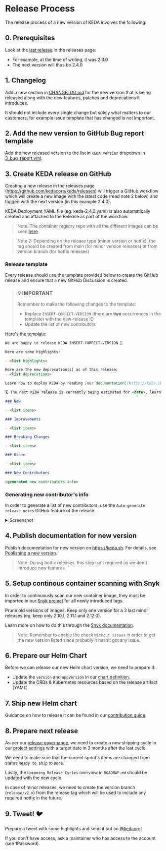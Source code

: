 # Release Process

The release process of a new version of KEDA involves the following:

## 0. Prerequisites

Look at the [last release] in the releases page:

- For example, at the time of writing, it was 2.3.0
- The next version will thus be 2.4.0

[last release]: https://github.com/kedacore/keda/releases/latest

## 1. Changelog

Add a new section in [CHANGELOG.md](CHANGELOG.md) for the new version that is being released along with the new features, patches and deprecations it introduces.

It should not include every single change but solely what matters to our customers, for example issue template that has changed is not important.

## 2. Add the new version to GitHub Bug report template

Add the new released version to the list in `KEDA Version` dropdown in [3_bug_report.yml](https://github.com/kedacore/keda/blob/main/.github/ISSUE_TEMPLATE/3_bug_report.yml).

## 3. Create KEDA release on GitHub

Creating a new release in the releases page (https://github.com/kedacore/keda/releases) will trigger a GitHub workflow which will create a new image with the latest code (read note 2 below) and tagged with the next version (in this example 2.4.0).

KEDA Deployment YAML file (eg. keda-2.4.0.yaml) is also automatically created and attached to the Release as part of the workflow.

> Note: The container registry repo with all the different images can be seen [here](https://github.com/orgs/kedacore/packages?repo_name=keda)

> Note 2: Depending on the release type (minor version or hotfix), the tag should be created from main (for minor version releases) or from version branch (for hotfix releases)

### Release template

Every release should use the template provided below to create the GitHub release and ensure that a new GitHub Discussion is created.

> ### 💡 IMPORTANT
>
> Remember to make the following changes to the template:
>
> - Replace `INSERT-CORRECT-VERSION` (there are **two** occurrences in the template) with the new-release ID
> - Update the list of new contributors

Here's the template:

```markdown
We are happy to release KEDA INSERT-CORRECT-VERSION 🎉

Here are some highlights:

- <list highlights>

Here are the new deprecation(s) as of this release:
- <list deprecations>

Learn how to deploy KEDA by reading [our documentation](https://keda.sh/docs/INSERT-CORRECT-VERSION/deploy/).

🗓️ The next KEDA release is currently being estimated for <date>, learn more in our [roadmap](https://github.com/kedacore/keda/blob/main/ROADMAP.md#upcoming-release-cycles).

### New

- <list items>

### Improvements

- <list items>

### Breaking Changes

- <list items>

### Other

- <list items>

### New Contributors

<generated new contributors info>
```

### Generating new contributor's info

In order to generate a list of new contributors, use the `Auto-generate release notes` GitHub feature of the release.

<details>
  <summary>Screenshot</summary>

![image](https://user-images.githubusercontent.com/4345663/148563945-ad75816d-739b-4e8d-a063-aa0e77f6e98d.png)
</details>

## 4. Publish documentation for new version

Publish documentation for new version on https://keda.sh.
For details, see [Publishing a new version](https://github.com/kedacore/keda-docs#publishing-a-new-version).

> Note: During hotfix releases, this step isn't required as we don't introduce new features

## 5. Setup continous container scanning with Snyk

In order to continuously scan our new container image, they must be imported in our [Snyk project](https://app.snyk.io/org/keda/projects) for all newly introduced tags.

Prune old versions of images. Keep only one version for a 3 last minor releases (eg. keep only 2.10.1, 2.11.1 and 2.12.0).

Learn more on how to do this through the [Snyk documentation](https://docs.snyk.io/products/snyk-container/image-scanning-library/github-container-registry-image-scanning/scan-container-images-from-github-container-registry-in-snyk).

> Note: Remember to enable the check `Without issues` in order to get the new version listed since probably it hasn't got any issue.

## 6. Prepare our Helm Chart

Before we can release our new Helm chart version, we need to prepare it:

- Update the `version` and `appVersion` in our [chart definition](https://github.com/kedacore/charts/blob/master/keda/Chart.yaml).
- Update the CRDs & Kubernetes resources based on the release artifact (YAML)

## 7. Ship new Helm chart

Guidance on how to release it can be found in our [contribution guide](https://github.com/kedacore/charts/blob/master/CONTRIBUTING.md#shipping-a-new-version).

## 8. Prepare next release

As per our [release governance](https://github.com/kedacore/governance/blob/main/RELEASES.md), we need to create a new shipping cycle in our [project settings](https://github.com/orgs/kedacore/projects/2/settings/fields/1647216) with a target date in 3 months after the last cycle.

We need to make sure that the current sprint's items are changed from status `Ready to ship` to `Done`.

Lastly, the `Upcoming Release Cycles` overview in `ROADMAP.md` should be updated with the new cycle.

In case of minor releases, we need to create the version branch (`release/v2.x`) from the release tag which will be used to include any required hotfix in the future.

## 9. Tweet! 🐦

Prepare a tweet with some highlights and send it out on [@kedaorg](https://twitter.com/kedaorg)!

If you don't have access, ask a maintainer who has access to the account (see 1Password).
